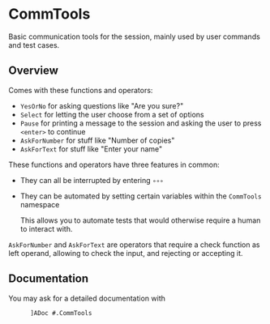 # CommTools

Basic communication tools for the session, mainly used by user commands and test cases.

## Overview

Comes with these functions and operators: 

* `YesOrNo` for asking questions like "Are you sure?"
* `Select` for letting the user choose from a set of options
* `Pause` for printing a message to the session and asking the user to press `<enter>` to continue
* `AskForNumber` for stuff like "Number of copies"
* `AskForText` for stuff like "Enter your name"

These functions and operators have three features in common:

* They can all be interrupted by entering `∘∘∘`
* They can be automated by setting certain variables within the `CommTools` namespace

  This allows you to automate tests that would otherwise require a human to interact with.

`AskForNumber` and `AskForText` are operators that require a check function as left operand, allowing to check the input, and rejecting or accepting it.

## Documentation

You may ask for a detailed documentation with

```
      ]ADoc #.CommTools
```